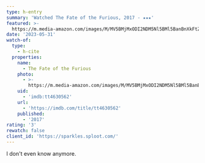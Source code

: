 ```yaml
---
type: h-entry
summary: 'Watched The Fate of the Furious, 2017 - ★★★'
featured: >-
  https://m.media-amazon.com/images/M/MV5BMjMxODI2NDM5Nl5BMl5BanBnXkFtZTgwNjgzOTk1MTI@._V1_SX300.jpg
date: '2023-05-31'
watch-of:
  type:
    - h-cite
  properties:
    name:
      - The Fate of the Furious
    photo:
      - >-
        https://m.media-amazon.com/images/M/MV5BMjMxODI2NDM5Nl5BMl5BanBnXkFtZTgwNjgzOTk1MTI@._V1_SX300.jpg
    uid:
      - 'imdb:tt4630562'
    url:
      - 'https://imdb.com/title/tt4630562'
    published:
      - '2017'
rating: '3'
rewatch: false
client_id: 'https://sparkles.sploot.com/'
---
```

I don't even know anymore.